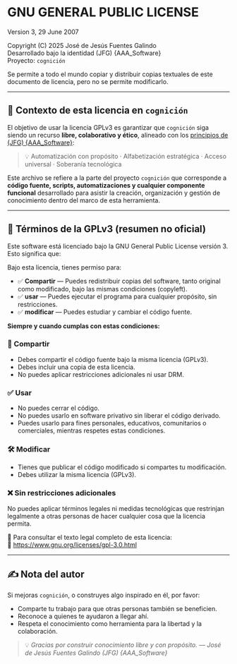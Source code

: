 # GNU GENERAL PUBLIC LICENSE

Version 3, 29 June 2007

Copyright (C) 2025 José de Jesús Fuentes Galindo  
Desarrollado bajo la identidad (JFG) {AAA_Software}  
Proyecto: `cognición`

Se permite a todo el mundo copiar y distribuir copias textuales de este documento de licencia, pero no se permite modificarlo.

---

## 📘 Contexto de esta licencia en `cognición`

El objetivo de usar la licencia GPLv3 es garantizar que `cognición` siga siendo un recurso **libre, colaborativo y ético**, alineado con los [principios de (JFG) {AAA_Software}](https://github.com/JesusFuentesGalindo#-principios-y-filosof%C3%ADa):

> 💡 Automatización con propósito · Alfabetización estratégica · Acceso universal · Soberanía tecnológica

Este archivo se refiere a la parte del proyecto `cognición` que corresponde a **código fuente, scripts, automatizaciones y cualquier componente funcional** desarrollado para asistir la creación, organización y gestión de conocimiento dentro del marco de esta herramienta.

---

## 📜 Términos de la GPLv3 (resumen no oficial)

Este software está licenciado bajo la GNU General Public License versión 3. Esto significa que:

Bajo esta licencia, tienes permiso para:

- ✅ **Compartir** — Puedes redistribuir copias del software, tanto original como modificado, bajo las mismas condiciones (copyleft).
- ✅ **usar** — Puedes ejecutar el programa para cualquier propósito, sin restricciones.
- ✅ **modificar** — Puedes estudiar y cambiar el código fuente.

**Siempre y cuando cumplas con estas condiciones:**

### 🔄 Compartir

- Debes compartir el código fuente bajo la misma licencia (GPLv3).
- Debes incluir una copia de esta licencia.
- No puedes aplicar restricciones adicionales ni usar DRM.

### ✅ Usar

- No puedes cerrar el código.
- No puedes usarlo en software privativo sin liberar el código derivado.
- Puedes usarlo para fines personales, educativos, comunitarios o comerciales, mientras respetes estas condiciones.

### 🛠️ Modificar

- Tienes que publicar el código modificado si compartes tu modificación.
- Debes utilizar la misma licencia (GPLv3).

### ❌ Sin restricciones adicionales

No puedes aplicar términos legales ni medidas tecnológicas que restrinjan legalmente a otras personas de hacer cualquier cosa que la licencia permita.

📎 Para consultar el texto legal completo de esta licencia:  
🔗 https://www.gnu.org/licenses/gpl-3.0.html

---

## ✍️ Nota del autor

Si mejoras `cognición`, o construyes algo inspirado en él, por favor:

- Comparte tu trabajo para que otras personas también se beneficien.
- Reconoce a quienes te ayudaron a llegar ahí.
- Respeta el conocimiento como herramienta para la libertad y la colaboración.

> 💡 _Gracias por construir conocimiento libre y con propósito._
> _— José de Jesús Fuentes Galindo (JFG) {AAA_Software}_
